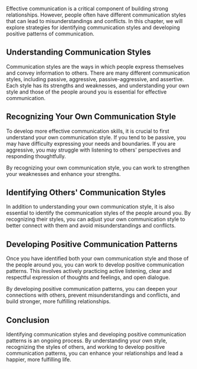 
Effective communication is a critical component of building strong relationships. However, people often have different communication styles that can lead to misunderstandings and conflicts. In this chapter, we will explore strategies for identifying communication styles and developing positive patterns of communication.

Understanding Communication Styles
----------------------------------

Communication styles are the ways in which people express themselves and convey information to others. There are many different communication styles, including passive, aggressive, passive-aggressive, and assertive. Each style has its strengths and weaknesses, and understanding your own style and those of the people around you is essential for effective communication.

Recognizing Your Own Communication Style
----------------------------------------

To develop more effective communication skills, it is crucial to first understand your own communication style. If you tend to be passive, you may have difficulty expressing your needs and boundaries. If you are aggressive, you may struggle with listening to others' perspectives and responding thoughtfully.

By recognizing your own communication style, you can work to strengthen your weaknesses and enhance your strengths.

Identifying Others' Communication Styles
----------------------------------------

In addition to understanding your own communication style, it is also essential to identify the communication styles of the people around you. By recognizing their styles, you can adjust your own communication style to better connect with them and avoid misunderstandings and conflicts.

Developing Positive Communication Patterns
------------------------------------------

Once you have identified both your own communication style and those of the people around you, you can work to develop positive communication patterns. This involves actively practicing active listening, clear and respectful expression of thoughts and feelings, and open dialogue.

By developing positive communication patterns, you can deepen your connections with others, prevent misunderstandings and conflicts, and build stronger, more fulfilling relationships.

Conclusion
----------

Identifying communication styles and developing positive communication patterns is an ongoing process. By understanding your own style, recognizing the styles of others, and working to develop positive communication patterns, you can enhance your relationships and lead a happier, more fulfilling life.
